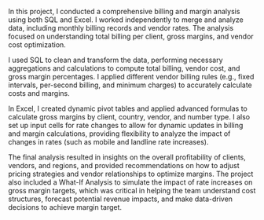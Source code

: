 In this project, I conducted a comprehensive billing and margin analysis using both SQL and Excel. I worked independently to merge and analyze data, including monthly billing records and vendor rates. The analysis focused on understanding total billing per client, gross margins, and vendor cost optimization.

I used SQL to clean and transform the data, performing necessary aggregations and calculations to compute total billing, vendor cost, and gross margin percentages. I applied different vendor billing rules (e.g., fixed intervals, per-second billing, and minimum charges) to accurately calculate costs and margins.

In Excel, I created dynamic pivot tables and applied advanced formulas to calculate gross margins by client, country, vendor, and number type. I also set up input cells for rate changes to allow for dynamic updates in billing and margin calculations, providing flexibility to analyze the impact of changes in rates (such as mobile and landline rate increases).

The final analysis resulted in insights on the overall profitability of clients, vendors, and regions, and provided recommendations on how to adjust pricing strategies and vendor relationships to optimize margins. The project also included a What-If Analysis to simulate the impact of rate increases on gross margin targets, which was critical in helping the team understand cost structures, forecast potential revenue impacts, and make data-driven decisions to achieve margin target.
